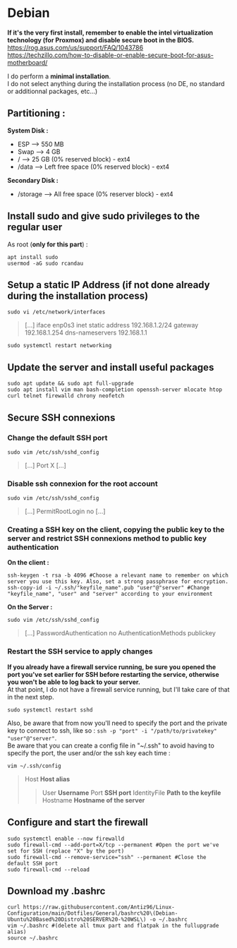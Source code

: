 # Debian

**If it's the very first install, remember to enable the intel virtualization technology (for Proxmox) and disable secure boot in the BIOS.** 
https://rog.asus.com/us/support/FAQ/1043786  
https://techzillo.com/how-to-disable-or-enable-secure-boot-for-asus-motherboard/ 
  
I do perform a **minimal installation**.  
I do not select anything during the installation process (no DE, no standard or additionnal packages, etc...)

## Partitioning :

**System Disk :**  
- ESP   --> 550 MB
- Swap  --> 4 GB
- /     --> 25 GB (0% reserved block) - ext4
- /data --> Left free space (0% reserved block) - ext4
  
**Secondary Disk :**
- /storage --> All free space (0% reserver block) - ext4


## Install sudo and give sudo privileges to the regular user

As root (**only for this part**) :
```
apt install sudo
usermod -aG sudo rcandau
```


## Setup a static IP Address (if not done already during the installation process)
```
sudo vi /etc/network/interfaces
```
> [...]
> iface enp0s3 inet static
>        address 192.168.1.2/24
>        gateway 192.168.1.254
>        dns-nameservers 192.168.1.1
```
sudo systemctl restart networking
```


## Update the server and install useful packages

```
sudo apt update && sudo apt full-upgrade
sudo apt install vim man bash-completion openssh-server mlocate htop curl telnet firewalld chrony neofetch
```


## Secure SSH connexions

### Change the default SSH port

```
sudo vim /etc/ssh/sshd_config
```
> [...]
> Port X
> [...]

### Disable ssh connexion for the root account

```
sudo vim /etc/ssh/sshd_config
```
> [...]
> PermitRootLogin no
> [...]

### Creating a SSH key on the client, copying the public key to the server and restrict SSH connexions method to public key authentication

**On the client :**
```
ssh-keygen -t rsa -b 4096 #Choose a relevant name to remember on which server you use this key. Also, set a strong passphrase for encryption.
ssh-copy-id -i ~/.ssh/"keyfile_name".pub "user"@"server" #Change "keyfile_name", "user" and "server" according to your environment
```
  
**On the Server :**
```
sudo vim /etc/ssh/sshd_config
```
> [...]
> PasswordAuthentication no
> AuthenticationMethods publickey

### Restart the SSH service to apply changes

**If you already have a firewall service running, be sure you opened the port you've set earlier for SSH before restarting the service, otherwise you won't be able to log back to your server.**  
At that point, I do not have a firewall service running, but I'll take care of that in the next step.
```
sudo systemctl restart sshd
```
Also, be aware that from now you'll need to specify the port and the private key to connect to ssh, like so : `ssh -p "port" -i "/path/to/privatekey" "user"@"server"`.  
Be aware that you can create a config file in "~/.ssh" to avoid having to specify the port, the user and/or the ssh key each time :
```
vim ~/.ssh/config
```

> Host **Host alias**
> > User **Username**
> > Port **SSH port**
> > IdentityFile **Path to the keyfile**
> > Hostname **Hostname of the server**


## Configure and start the firewall 

```
sudo systemctl enable --now firewalld
sudo firewall-cmd --add-port=X/tcp --permanent #Open the port we've set for SSH (replace "X" by the port)
sudo firewall-cmd --remove-service="ssh" --permanent #Close the default SSH port
sudo firewall-cmd --reload
```

## Download my .bashrc

```
curl https://raw.githubusercontent.com/Antiz96/Linux-Configuration/main/Dotfiles/General/bashrc%20\(Debian-Ubuntu%20Based%20Distro%20SERVER%20-%20WSL\) -o ~/.bashrc
vim ~/.bashrc #(delete all tmux part and flatpak in the fullupgrade alias)
source ~/.bashrc
```
